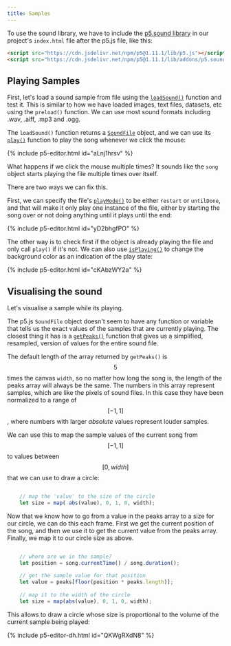 ```yaml
---
title: Samples
---
```


To use the sound library, we have to include the [p5.sound library](https://p5js.org/reference/#/libraries/p5.sound) in our project's `index.html` file after the p5.js file, like this:

```html
<script src="https://cdn.jsdelivr.net/npm/p5@1.11.1/lib/p5.js"></script>
<script src="https://cdn.jsdelivr.net/npm/p5@1.11.1/lib/addons/p5.sound.js"></script>
```

## Playing Samples

First, let's load a sound sample from file using the [`loadSound()`](https://p5js.org/reference/p5/loadSound) function and test it. This is similar to how we have loaded images, text files, datasets, etc using the `preload()` function. We can use most sound formats including .wav, .aiff, .mp3 and .ogg.

The `loadSound()` function returns a [`SoundFile`](https://p5js.org/reference/p5.sound/p5.SoundFile/) object, and we can use its [`play()`](https://p5js.org/reference/p5.SoundFile/play/) function to play the song whenever we click the mouse:

{% include p5-editor.html id="aLnj1hrsv" %}

What happens if we click the mouse multiple times? It sounds like the `song` object starts playing the file multiple times over itself.

There are two ways we can fix this.

First, we can specify the file's [`playMode()`](https://p5js.org/reference/p5.SoundFile/playMode) to be either `restart` or `untilDone`, and that will make it only play one instance of the file, either by starting the song over or not doing anything until it plays until the end:

{% include p5-editor.html id="yD2bhgfPO" %}

The other way is to check first if the object is already playing the file and only call `play()` if it's not. We can also use [`isPlaying()`](https://p5js.org/reference/p5.SoundFile/isPlaying) to change the background color as an indication of the play state:

{% include p5-editor.html id="cKAbzWY2a" %}

## Visualising the sound

Let's visualise a sample while its playing.

The p5.js `SoundFile` object doesn't seem to have any function or variable that tells us the exact values of the samples that are currently playing. The closest thing it has is a [`getPeaks()`](https://p5js.org/reference/p5.SoundFile//getPeaks) function that gives us a simplified, resampled, version of values for the entire sound file.

The default length of the array returned by `getPeaks()` is $$5$$ times the canvas `width`, so no matter how long the song is, the length of the peaks array will always be the same. The numbers in this array represent samples, which are like the pixels of sound files. In this case they have been normalized to a range of $$[-1, 1]$$, where numbers with larger *absolute* values represent louder samples.

We can use this to map the sample values of the current song from $$[-1, 1]$$ to values between $$[0, width]$$ that we can use to draw a circle:

```javascript

    // map the 'value' to the size of the circle
    let size = map( abs(value), 0, 1, 0, width);

```

Now that we know how to go from a value in the peaks array to a size for our circle,  we can do this each frame. First we get the current position of the song, and then we use it to get the current value from the peaks array. Finally, we map it to our circle size as above.

```js

    // where are we in the sample?
    let position = song.currentTime() / song.duration();
    
    // get the sample value for that position
    let value = peaks[floor(position * peaks.length)];
    
    // map it to the width of the circle
    let size = map(abs(value), 0, 1, 0, width);

```

This allows to draw a circle whose size is proportional to the volume of the current sample being played:

{% include p5-editor-dh.html id="QKWgRXdN8" %}

